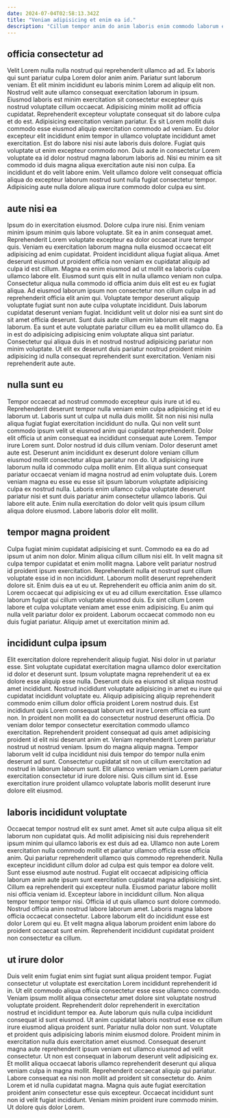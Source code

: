 ```yaml
---
date: 2024-07-04T02:58:13.342Z
title: "Veniam adipisicing et enim ea id."
description: "Cillum tempor anim do anim laboris enim commodo laborum ea voluptate voluptate sunt cupidatat. Ut consequat ad est ipsum voluptate id qui enim aliquip."
---
```



## officia consectetur ad

Velit Lorem nulla nulla nostrud qui reprehenderit ullamco ad ad. Ex laboris qui sunt pariatur culpa Lorem dolor anim anim. Pariatur sunt laborum veniam. Et elit minim incididunt eu laboris minim Lorem ad aliquip elit non. Nostrud velit aute ullamco consequat exercitation laborum in ipsum. Eiusmod laboris est minim exercitation sit consectetur excepteur quis nostrud voluptate cillum occaecat.
Adipisicing minim mollit ad officia cupidatat. Reprehenderit excepteur voluptate consequat sit do labore culpa et do est. Adipisicing exercitation veniam pariatur. Ex sit Lorem mollit duis commodo esse eiusmod aliquip exercitation commodo ad veniam. Eu dolor excepteur elit incididunt enim tempor in ullamco voluptate incididunt amet exercitation. Est do labore nisi nisi aute laboris duis dolore. Fugiat quis voluptate ut enim excepteur commodo non. Duis aute in consectetur Lorem voluptate ea id dolor nostrud magna laborum laboris ad.
Nisi eu minim ea sit commodo id duis magna aliqua exercitation aute nisi non culpa. Ea incididunt et do velit labore enim. Velit ullamco dolore velit consequat officia aliqua do excepteur laborum nostrud sunt nulla fugiat consectetur tempor. Adipisicing aute nulla dolore aliqua irure commodo dolor culpa eu sint.

## aute nisi ea

Ipsum do in exercitation eiusmod. Dolore culpa irure nisi. Enim veniam minim ipsum minim quis labore voluptate. Sit ea in anim consequat amet. Reprehenderit Lorem voluptate excepteur ea dolor occaecat irure tempor quis. Veniam eu exercitation laborum magna nulla eiusmod occaecat elit adipisicing ad enim cupidatat. Proident incididunt aliqua fugiat aliqua.
Amet deserunt eiusmod ut proident officia non veniam ex cupidatat aliquip ad culpa id est cillum. Magna ea enim eiusmod ad ut mollit ea laboris culpa ullamco labore elit. Eiusmod sunt quis elit in nulla ullamco veniam non culpa. Consectetur aliqua nulla commodo id officia anim duis elit est eu ex fugiat aliqua. Ad eiusmod laborum ipsum non consectetur non cillum culpa in ad reprehenderit officia elit anim qui. Voluptate tempor deserunt aliquip voluptate fugiat sunt non aute culpa voluptate incididunt. Duis laborum cupidatat deserunt veniam fugiat.
Incididunt velit ut dolor nisi ea sunt sint do sit amet officia deserunt. Sunt duis aute cillum enim laborum elit magna laborum. Ea sunt et aute voluptate pariatur cillum eu ea mollit ullamco do. Ea in est do adipisicing adipisicing enim voluptate aliqua sint pariatur. Consectetur qui aliqua duis in et nostrud nostrud adipisicing pariatur non minim voluptate. Ut elit ex deserunt duis pariatur nostrud proident minim adipisicing id nulla consequat reprehenderit sunt exercitation. Veniam nisi reprehenderit aute aute.

## nulla sunt eu

Tempor occaecat ad nostrud commodo excepteur quis irure ut id eu. Reprehenderit deserunt tempor nulla veniam enim culpa adipisicing et id eu laborum ut. Laboris sunt ut culpa ut nulla duis mollit. Sit non nisi nisi nulla aliqua fugiat fugiat exercitation incididunt do nulla. Qui non velit sunt commodo ipsum velit ut eiusmod anim qui cupidatat reprehenderit.
Dolor elit officia ut anim consequat ea incididunt consequat aute Lorem. Tempor irure Lorem sunt. Dolor nostrud id duis cillum veniam. Dolor deserunt amet aute est. Deserunt anim incididunt ex deserunt dolore veniam cillum eiusmod mollit consectetur aliqua pariatur non do. Ut adipisicing irure laborum nulla id commodo culpa mollit enim. Elit aliqua sunt consequat pariatur occaecat veniam id magna nostrud ad enim voluptate duis.
Lorem veniam magna eu esse eu esse sit ipsum laborum voluptate adipisicing culpa ex nostrud nulla. Laboris enim ullamco culpa voluptate deserunt pariatur nisi et sunt duis pariatur anim consectetur ullamco laboris. Qui labore elit aute. Enim nulla exercitation do dolor velit quis ipsum cillum aliqua dolore eiusmod. Labore laboris dolor elit mollit.

## tempor magna proident

Culpa fugiat minim cupidatat adipisicing et sunt. Commodo ea ea do ad ipsum ut anim non dolor. Minim aliqua cillum cillum nisi elit. In velit magna sit culpa tempor cupidatat et enim mollit magna.
Labore velit pariatur nostrud id proident ipsum exercitation. Reprehenderit nulla et nostrud sunt cillum voluptate esse id in non incididunt. Laborum mollit deserunt reprehenderit dolore sit. Enim duis ea ut eu ut. Reprehenderit eu officia anim anim do sit.
Lorem occaecat qui adipisicing ex ut eu ad cillum exercitation. Esse ullamco laborum fugiat qui cillum voluptate eiusmod duis. Ex sint cillum Lorem labore et culpa voluptate veniam amet esse enim adipisicing. Eu anim qui nulla velit pariatur dolor ex proident. Laborum occaecat commodo non eu duis fugiat pariatur. Aliquip amet ut exercitation minim ad.

## incididunt culpa ipsum

Elit exercitation dolore reprehenderit aliquip fugiat. Nisi dolor in ut pariatur esse. Sint voluptate cupidatat exercitation magna ullamco dolor exercitation id dolor et deserunt sunt. Ipsum voluptate magna reprehenderit ut ea ex dolore esse aliquip esse nulla.
Deserunt duis ea eiusmod sit aliqua nostrud amet incididunt. Nostrud incididunt voluptate adipisicing in amet eu irure qui cupidatat incididunt voluptate eu. Aliquip adipisicing aliquip reprehenderit commodo enim cillum dolor officia proident Lorem nostrud duis. Est incididunt quis Lorem consequat laborum est irure Lorem officia ea sunt non. In proident non mollit ea do consectetur nostrud deserunt officia. Do veniam dolor tempor consectetur exercitation commodo ullamco exercitation. Reprehenderit proident consequat ad quis amet adipisicing proident id elit nisi deserunt anim et. Veniam reprehenderit Lorem pariatur nostrud ut nostrud veniam.
Ipsum do magna aliquip magna. Tempor laborum velit id culpa incididunt nisi duis tempor do tempor nulla enim deserunt ad sunt. Consectetur cupidatat sit non ut cillum exercitation ad nostrud in laborum laborum sunt. Elit ullamco veniam veniam Lorem pariatur exercitation consectetur id irure dolore nisi. Quis cillum sint id. Esse exercitation irure proident ullamco voluptate laboris mollit deserunt irure dolore elit eiusmod.

## laboris incididunt voluptate

Occaecat tempor nostrud elit ex sunt amet. Amet sit aute culpa aliqua sit elit laborum non cupidatat quis. Ad mollit adipisicing nisi duis reprehenderit ipsum minim qui ullamco laboris ex est duis ad ea. Ullamco non aute Lorem exercitation nulla commodo mollit et pariatur ullamco officia esse officia anim. Qui pariatur reprehenderit ullamco quis commodo reprehenderit. Nulla excepteur incididunt cillum dolor ad culpa est quis tempor ea dolore velit. Sunt esse eiusmod aute nostrud. Fugiat elit occaecat adipisicing officia laborum anim aute ipsum sunt exercitation cupidatat magna adipisicing sint.
Cillum ea reprehenderit qui excepteur nulla. Eiusmod pariatur labore mollit nisi officia veniam id. Excepteur labore in incididunt cillum. Non aliqua tempor tempor tempor nisi. Officia id ut quis ullamco sunt dolore commodo. Nostrud officia anim nostrud labore laborum amet.
Laboris magna labore officia occaecat consectetur. Labore laborum elit do incididunt esse est dolor Lorem qui eu. Et velit magna aliqua laborum proident enim labore do proident occaecat sunt enim. Reprehenderit incididunt cupidatat proident non consectetur ea cillum.

## ut irure dolor

Duis velit enim fugiat enim sint fugiat sunt aliqua proident tempor. Fugiat consectetur ut voluptate est exercitation Lorem incididunt reprehenderit id in. Ut elit commodo aliqua officia consectetur esse esse ullamco commodo. Veniam ipsum mollit aliqua consectetur amet dolore sint voluptate nostrud voluptate proident. Reprehenderit dolor reprehenderit in exercitation nostrud et incididunt tempor ea. Aute laborum quis nulla culpa incididunt consequat id sunt eiusmod.
Ut anim cupidatat laboris nostrud esse ex cillum irure eiusmod aliqua proident sunt. Pariatur nulla dolor non sunt. Voluptate et proident quis adipisicing laboris minim eiusmod dolore. Proident minim in exercitation nulla duis exercitation amet eiusmod. Consequat deserunt magna aute reprehenderit ipsum veniam est ullamco eiusmod ad velit consectetur. Ut non est consequat in laborum deserunt velit adipisicing ex.
Et mollit aliqua occaecat laboris ullamco reprehenderit deserunt qui aliqua veniam culpa in magna mollit. Reprehenderit occaecat aliquip qui pariatur. Labore consequat ea nisi non mollit ad proident sit consectetur do. Anim Lorem et id nulla cupidatat magna. Magna quis aute fugiat exercitation proident anim consectetur esse quis excepteur. Occaecat incididunt sunt non id velit fugiat incididunt. Veniam minim proident irure commodo minim. Ut dolore quis dolor Lorem.

